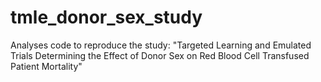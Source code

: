 # tmle_donor_sex_study

Analyses code to reproduce the study: "Targeted Learning and Emulated Trials Determining the Effect of Donor Sex on Red Blood Cell Transfused Patient Mortality"

